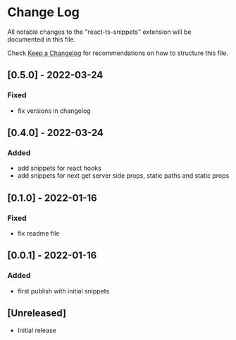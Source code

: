 # Change Log

All notable changes to the "react-ts-snippets" extension will be documented in this file.

Check [Keep a Changelog](http://keepachangelog.com/) for recommendations on how to structure this file.

## [0.5.0] - 2022-03-24
### Fixed
- fix versions in changelog
## [0.4.0] - 2022-03-24
### Added
- add snippets for react hooks
- add snippets for next get server side props, static paths and static props
## [0.1.0] - 2022-01-16
### Fixed
- fix readme file
## [0.0.1] - 2022-01-16
### Added
- first publish with initial snippets
## [Unreleased]

- Initial release